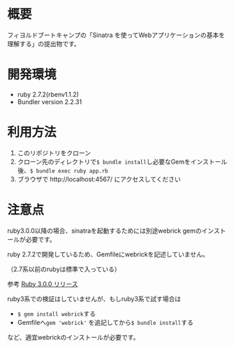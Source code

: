 # 概要
フィヨルドブートキャンプの「Sinatra を使ってWebアプリケーションの基本を理解する」の提出物です。

# 開発環境
- ruby 2.7.2(rbenv1.1.2)
- Bundler version 2.2.31

# 利用方法
1. このリポジトリをクローン
1. クローン先のディレクトリで`$ bundle install`し必要なGemをインストール後、`$ bundle exec ruby app.rb`
1. ブラウザで http://localhost:4567/ にアクセスしてください

# 注意点
ruby3.0.0以降の場合、sinatraを起動するためには別途webrick gemのインストールが必要です。

ruby 2.7.2で開発しているため、Gemfileにwebrickを記述していません。

（2.7系以前のrubyは標準で入っている）

参考 [Ruby 3\.0\.0 リリース](https://www.ruby-lang.org/ja/news/2020/12/25/ruby-3-0-0-released/)

ruby3系での検証はしていませんが、もしruby3系で試す場合は
- `$ gem install webrick`する
- Gemfileへ`gem 'webrick'` を追記してから`$ bundle install`する

など、適宜webrickのインストールが必要です。
